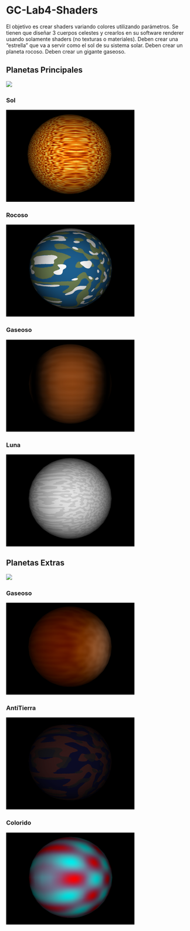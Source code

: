 # GC-Lab4-Shaders
El objetivo es crear shaders variando colores utilizando parámetros. Se tienen que diseñar 3 cuerpos celestes y crearlos en su software renderer usando solamente shaders (no texturas o materiales). Deben crear una “estrella” que va a servir como el sol de su sistema solar. Deben crear un planeta rocoso. Deben crear un gigante gaseoso.

## Planetas Principales
![](https://github.com/Sebas021210/GC-Lab4-Shaders/blob/c2ada0b9a67a33c69c7941f786b1cdd953352b1e/GIF/PlanetasPrincipales.gif)

### Sol
<img src="https://github.com/Sebas021210/GC-Lab4-Shaders/blob/f46bd338dc8506523c0ebb66b25e034c63261e79/imagenes/Sol.png" width="350" height="250">

### Rocoso
<img src="https://github.com/Sebas021210/GC-Lab4-Shaders/blob/f46bd338dc8506523c0ebb66b25e034c63261e79/imagenes/Tierra.png" width="350" height="250">

### Gaseoso
<img src="https://github.com/Sebas021210/GC-Lab4-Shaders/blob/f46bd338dc8506523c0ebb66b25e034c63261e79/imagenes/Jupiter.png" width="350" height="250">

### Luna
<img src="https://github.com/Sebas021210/GC-Lab4-Shaders/blob/f46bd338dc8506523c0ebb66b25e034c63261e79/imagenes/Luna.png" width="350" height="250">

## Planetas Extras
![](https://github.com/Sebas021210/GC-Lab4-Shaders/blob/c2ada0b9a67a33c69c7941f786b1cdd953352b1e/GIF/PlanetasExtras.gif)

### Gaseoso
<img src="https://github.com/Sebas021210/GC-Lab4-Shaders/blob/f46bd338dc8506523c0ebb66b25e034c63261e79/imagenes/Gaseoso.png" width="350" height="250">

### AntiTierra
<img src="https://github.com/Sebas021210/GC-Lab4-Shaders/blob/f46bd338dc8506523c0ebb66b25e034c63261e79/imagenes/AntiTierra.png" width="350" height="250">

### Colorido
<img src="https://github.com/Sebas021210/GC-Lab4-Shaders/blob/f46bd338dc8506523c0ebb66b25e034c63261e79/imagenes/Colorido.png" width="350" height="250">
